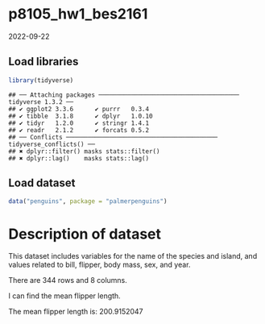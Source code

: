 p8105_hw1_bes2161
================
2022-09-22

## Load libraries

``` r
library(tidyverse)
```

    ## ── Attaching packages ─────────────────────────────────────── tidyverse 1.3.2 ──
    ## ✔ ggplot2 3.3.6      ✔ purrr   0.3.4 
    ## ✔ tibble  3.1.8      ✔ dplyr   1.0.10
    ## ✔ tidyr   1.2.0      ✔ stringr 1.4.1 
    ## ✔ readr   2.1.2      ✔ forcats 0.5.2 
    ## ── Conflicts ────────────────────────────────────────── tidyverse_conflicts() ──
    ## ✖ dplyr::filter() masks stats::filter()
    ## ✖ dplyr::lag()    masks stats::lag()

## Load dataset

``` r
data("penguins", package = "palmerpenguins")
```

# Description of dataset

This dataset includes variables for the name of the species and island,
and values related to bill, flipper, body mass, sex, and year.

There are 344 rows and 8 columns.

I can find the mean flipper length.

The mean flipper length is: 200.9152047
